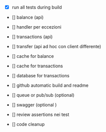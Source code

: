 * [x] run all tests during build 

* [] balance (api)
* [] handler per eccezioni
* [] transactions (api)
* [] transfer (api ad hoc con client differente)


* [] cache for balance
* [] cache for transactions
* [] database for transactions

* [] github automatic build and readme
* [] queue or pub/sub (optional)
* [] swagger (optional )

* [] review assertions nei test 
* [] code cleanup
